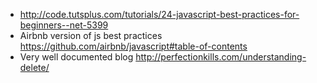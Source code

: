* http://code.tutsplus.com/tutorials/24-javascript-best-practices-for-beginners--net-5399
* Airbnb version of js best practices 
https://github.com/airbnb/javascript#table-of-contents
* Very well documented blog 
http://perfectionkills.com/understanding-delete/
